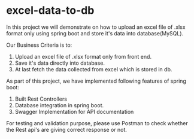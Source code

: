 ﻿# excel-data-to-db
In this project we will demonstrate on how to upload an excel file of .xlsx format only using spring boot and store it's data into database(MySQL).

Our Business Criteria is to:

1. Upload an excel file of .xlsx format only from front end.
2. Save it's data directly into database.
3. At last fetch the data collected from excel which is stored in db.

As part of this project, we have implemented following features of spring boot:

1. Built Rest Controllers
2. Database integration in spring boot.
3. Swagger Implementation for API documentation

For testing and validation purpose, please use Postman to check whether the Rest api's are giving correct response or not.
